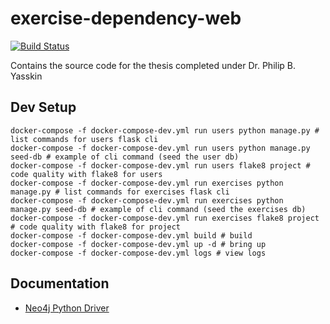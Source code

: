 # exercise-dependency-web

[![Build Status](https://travis-ci.org/JosephMart/exercise-dependency-web.svg?branch=master)](https://travis-ci.org/JosephMart/exercise-dependency-web)

Contains the source code for the thesis completed under Dr. Philip B. Yasskin

## Dev Setup

```shell
docker-compose -f docker-compose-dev.yml run users python manage.py # list commands for users flask cli
docker-compose -f docker-compose-dev.yml run users python manage.py seed-db # example of cli command (seed the user db)
docker-compose -f docker-compose-dev.yml run users flake8 project # code quality with flake8 for users
docker-compose -f docker-compose-dev.yml run exercises python manage.py # list commands for exercises flask cli
docker-compose -f docker-compose-dev.yml run exercises python manage.py seed-db # example of cli command (seed the exercises db)
docker-compose -f docker-compose-dev.yml run exercises flake8 project # code quality with flake8 for project
docker-compose -f docker-compose-dev.yml build # build
docker-compose -f docker-compose-dev.yml up -d # bring up
docker-compose -f docker-compose-dev.yml logs # view logs
```

## Documentation

* [Neo4j Python Driver](https://neo4j.com/docs/api/python-driver/current/)
